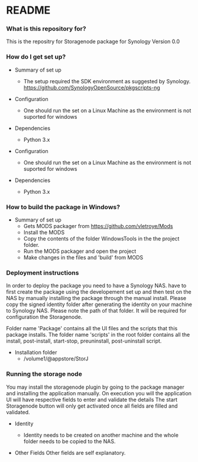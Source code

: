 # README #



### What is this repository for? ###

This is the repositry for Storagenode package for Synology
Version 0.0


### How do I get set up? ###

* Summary of set up
	*	The setup required the SDK environment as suggested by Synology. https://github.com/SynologyOpenSource/pkgscripts-ng
	

* Configuration 
	*	One should run the set on a Linux Machine as the environment is not suported for windows

* Dependencies 	
	* Python 3.x
	
* Configuration 
	*	One should run the set on a Linux Machine as the environment is not suported for windows

* Dependencies 	
	* Python 3.x
	
	
	
 ### How to build the package in Windows? ###
 * Summary of set up
	*	Gets MODS packager from https://github.com/vletroye/Mods
	*	Install the MODS
	* 	Copy the contents of the folder WindowsTools in the the project folder.
	*	Run the MODS packager and open the project
	* 	Make changes in the files and 'build' from MODS
	


 

### Deployment instructions ###
In order to deploy the package you need to have a Synology NAS. have to first create the package using the developement set up and then test on the NAS by manually installing the package through the manual install.
Please copy the signed identity folder after generating the identity on your machine to Synology NAS. Please note the path of that folder. It will be required for configuration the Storagenode.


Folder name 'Package' contains all the UI files and the scripts that this package installs.
The folder name 'scripts' in the root folder contains all the install, post-install, start-stop, preuninstall, post-uninstall script.

*	Installation folder
	* /volume1/@appstore/StorJ
	
	
### Running the storage node

You may install the storagenode plugin by going to the package manager and installing the application manually. On execution you will the application UI will have respective fields to enter and validate the details
The start Storagenode button will only get activated once all fields are filled and validated.

*	Identity
	*	Identity needs to be created on another machine and the whole folder needs to be copied to the NAS.
	
*	Other Fields
Other fields are self explanatory.
	






